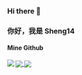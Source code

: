 ### Hi there 👋
### 你好，我是 Sheng14

#### Mine Github
<a href="https://github.com/Sheng14">
  <img align="left" src="https://github-readme-stats.vercel.app/api?username=Sheng14&count_private=true&show_icons=true&theme=radical" />
  <img align="center" src="https://github-readme-stats.vercel.app/api/top-langs/?username=Sheng14&layout=compact" />
</a>
<a href="https://github.com/Sheng14">
  <img align="center" src="https://github-readme-stats.vercel.app/api/top-langs/?username=Sheng14&layout=compact" />
</a>
<!--
**Sheng14/Sheng14** is a ✨ _special_ ✨ repository because its `README.md` (this file) appears on your GitHub profile.

Here are some ideas to get you started:

- 🔭 I’m currently working on ...
- 🌱 I’m currently learning ...
- 👯 I’m looking to collaborate on ...
- 🤔 I’m looking for help with ...
- 💬 Ask me about ...
- 📫 How to reach me: ...
- 😄 Pronouns: ...
- ⚡ Fun fact: ...
-->
